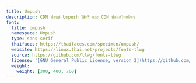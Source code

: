 ```yaml
---
title: Umpush
description: CDN ฟอนต์ Umpush ใช้ฟรี และ CDN ฟอนต์ไทยอื่นๆ
font:
  title: Umpush
  namespace: Umpush
  type: sans-serif
  thaifaces: https://thaifaces.com/specimen/umpush/
  website: https://linux.thai.net/projects/fonts-tlwg
  source: https://github.com/tlwg/fonts-tlwg
  license: '[GNU General Public License, version 2](https://github.com/tlwg/fonts-tlwg/blob/master/COPYING)'
  weight:
    weight: [300, 400, 700]
---
```


<div></div>
